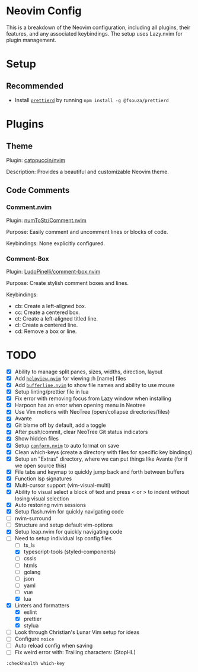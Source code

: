 # Neovim Config

This is a breakdown of the Neovim configuration, including all plugins,
their features, and any associated keybindings. The setup uses
Lazy.nvim for plugin management.

# Setup

## Recommended

- Install [`prettierd`](https://github.com/fsouza/prettierd) by running `npm install -g @fsouza/prettierd`

# Plugins

## Theme

Plugin: [catppuccin/nvim](https://github.com/catppuccin/nvim)

Description: Provides a beautiful and customizable Neovim theme.

## Code Comments

### Comment.nvim

Plugin: [numToStr/Comment.nvim](https://github.com/numToStr/Comment.nvim)

Purpose: Easily comment and uncomment lines or blocks of code.

Keybindings: None explicitly configured.

### Comment-Box

Plugin: [LudoPinelli/comment-box.nvim](https://github.com/LudoPinelli/comment-box.nvim)

Purpose: Create stylish comment boxes and lines.

Keybindings:

- <leader>cb: Create a left-aligned box.
- <leader>cc: Create a centered box.
- <leader>ct: Create a left-aligned titled line.
- <leader>cl: Create a centered line.
- <leader>cd: Remove a box or line.

# TODO

- [x] Ability to manage split panes, sizes, widths, direction, layout
- [x] Add [`helpview.nvim`](https://github.com/OXY2DEV/helpview.nvim) for viewing :h [name] files
- [x] Add [`bufferline.nvim`](https://github.com/akinsho/bufferline.nvim) to show file names and ability to use mouse
- [x] Setup linting/prettier file in lua
- [x] Fix error with removing focus from Lazy window when installing
- [x] Harpoon has an error when opening menu in Neotree
- [x] Use Vim motions with NeoTree (open/collapse directories/files)
- [x] Avante
- [x] Git blame off by default, add a toggle
- [x] After push/commit, clear NeoTree Git status indicators
- [x] Show hidden files
- [x] Setup [`conform.nvim`](https://github.com/stevearc/conform.nvim) to auto format on save
- [x] Clean which-keys (create a directory with files for specific key bindings)
- [x] Setup an "Extras" directory, where we can put things like Avante (for if we open source this)
- [x] File tabs and keymap to quickly jump back and forth between buffers
- [x] Function lsp signatures
- [x] Multi-cursor support (vim-visual-multi)
- [x] Ability to visual select a block of text and press < or > to indent without losing visual selection
- [x] Auto restoring nvim sessions
- [x] Setup flash.nvim for quickly navigating code
- [ ] nvim-surround
- [ ] Structure and setup default vim-options
- [x] Setup leap.nvim for quickly navigating code
- [ ] Need to setup individual lsp config files
  - [ ] ts_ls
  - [x] typescript-tools (styled-components)
  - [ ] cssls
  - [ ] htmls
  - [ ] golang
  - [ ] json
  - [ ] yaml
  - [ ] vue
  - [x] lua
- [x] Linters and formatters
  - [x] eslint
  - [x] prettier
  - [x] stylua
- [ ] Look through Christian's Lunar Vim setup for ideas
- [ ] Configure `noice`
- [ ] Auto reload config when saving
- [ ] Fix weird error with: Trailing characters: <Plug>(StopHL)

`:checkhealth which-key`
